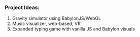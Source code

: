 ### Project Ideas:
1. Gravity simulator using BabylonJS/WebGL
2. Music visualizer, web-based, VR
3. Expanded typing game with vanilla JS and Babylon visuals
